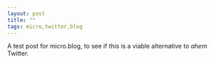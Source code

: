 ```yaml
---
layout: post
title: ""
tags: micro,twitter,blog
---
```


A test post for micro.blog, to see if this is a viable alternative to *ahem* Twitter.
